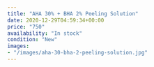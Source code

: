 ```yaml
---
title: "AHA 30% + BHA 2% Peeling Solution"
date: 2020-12-29T04:59:34+00:00
price: "750"
availability: "In stock"
condition: "New"
images:
- "/images/aha-30-bha-2-peeling-solution.jpg"
---
```


